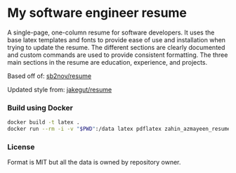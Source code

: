 # My software engineer resume

A single-page, one-column resume for software developers. It uses the base latex templates and fonts to provide ease of use and installation when trying to update the resume. The different sections are clearly documented and custom commands are used to provide consistent formatting. The three main sections in the resume are education, experience, and projects.

Based off of: [sb2nov/resume](https://github.com/sb2nov/resume)

Updated style from: [jakegut/resume](https://github.com/jakegut/resume)

### Build using Docker

```sh
docker build -t latex .
docker run --rm -i -v "$PWD":/data latex pdflatex zahin_azmayeen_resume.tex
```

### License

Format is MIT but all the data is owned by repository owner.
